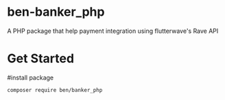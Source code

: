 # ben-banker_php
A PHP package that help payment integration using flutterwave's  Rave API
# Get Started 





#install package 

`composer require ben/banker_php`
